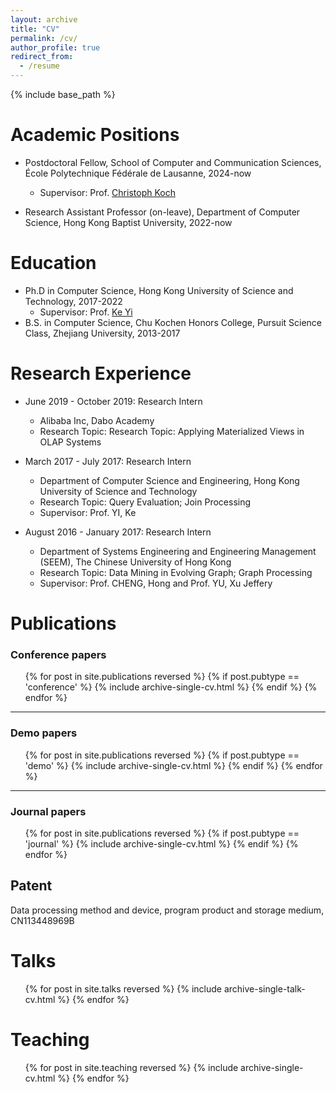 ```yaml
---
layout: archive
title: "CV"
permalink: /cv/
author_profile: true
redirect_from:
  - /resume
---
```


{% include base_path %}

Academic Positions
======
* Postdoctoral Fellow, School of Computer and Communication Sciences, École Polytechnique Fédérale de Lausanne, 2024-now
  * Supervisor: Prof. [Christoph Koch](https://people.epfl.ch/christoph.koch)

* Research Assistant Professor (on-leave), Department of Computer Science, Hong Kong Baptist University, 2022-now

Education
======
* Ph.D in Computer Science, Hong Kong University of Science and Technology, 2017-2022
  * Supervisor: Prof. [Ke Yi](https://www.cse.ust.hk/~yike/)
* B.S. in Computer Science, Chu Kochen Honors College, Pursuit Science Class, Zhejiang University, 2013-2017


Research Experience
======
* June 2019 - October 2019: Research Intern
  * Alibaba Inc, Dabo Academy
  * Research Topic: Research Topic: Applying Materialized Views in OLAP Systems

* March 2017 - July 2017: Research Intern
  * Department of Computer Science and Engineering, Hong Kong University of Science and Technology
  * Research Topic: Query Evaluation; Join Processing
  * Supervisor: Prof. YI, Ke
  
* August 2016 - January 2017: Research Intern
  * Department of Systems Engineering and Engineering Management (SEEM), The Chinese University of Hong Kong
  * Research Topic: Data Mining in Evolving Graph; Graph Processing
  * Supervisor: Prof. CHENG, Hong and Prof. YU, Xu Jeffery


<!--   
Skills
======
* Skill 1
* Skill 2
  * Sub-skill 2.1
  * Sub-skill 2.2
  * Sub-skill 2.3
* Skill 3 -->

Publications
======

### Conference papers

  <ul>{% for post in site.publications reversed %}
    {% if post.pubtype == 'conference' %}
    {% include archive-single-cv.html %}
   {% endif %}
  {% endfor %}</ul>

------

### Demo papers
  <ul>{% for post in site.publications reversed %}
    {% if post.pubtype == 'demo' %}
    {% include archive-single-cv.html %}
   {% endif %}
  {% endfor %}</ul>


------

### Journal papers
  <ul>{% for post in site.publications reversed %}
    {% if post.pubtype == 'journal' %}
    {% include archive-single-cv.html %}
   {% endif %}
  {% endfor %}</ul>

## Patent

Data processing method and device, program product and storage medium, CN113448969B

  
Talks
======
  <ul>{% for post in site.talks reversed %}
    {% include archive-single-talk-cv.html %}
  {% endfor %}</ul>
  
Teaching
======
  <ul>{% for post in site.teaching reversed %}
    {% include archive-single-cv.html %}
  {% endfor %}</ul>
  
<!-- Service and leadership
======
* Currently signed in to 43 different slack teams -->
